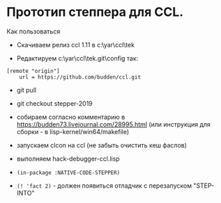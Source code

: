 # Прототип степпера для CCL. 

Как пользоваться

- Скачиваем релиз ccl 1.11 в c:\yar\ccl\tek

- Редактируем c:\yar\ccl\tek\.git\config так:
```
[remote "origin"]
	url = https://github.com/budden/ccl.git
```

- git pull
- git checkout stepper-2019 

- собираем согласно комментарию в https://budden73.livejournal.com/28995.html
(или инструкция для сборки - в lisp-kernel/win64/makefile)

- запускаем clcon на ccl (не забыть очистить кеш фаслов)

- выполняем hack-debugger-ccl.lisp

- `(in-package :NATIVE-CODE-STEPPER)`

- `(! 'fact 2)` - должен появиться отладчик с перезапуском "STEP-INTO"
